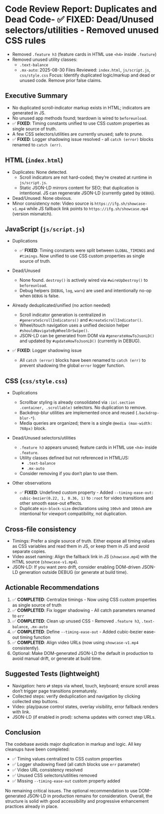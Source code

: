# Code Review Report: Duplicates and Dead Code- ✅ **FIXED**: Dead/Unused selectors/utilities - Removed unused CSS rules
  - Removed `.feature h3` (feature cards in HTML use `<h4>` inside `.feature`)
  - Removed unused utility classes:
    - `.text-balance`
    - `.mx-auto`: 2025-08-30
Files Reviewed: `index.html`, `js/script.js`, `css/style.css`
Focus: Identify duplicated logic/markup and dead or unused code. Remove prior false claims.

## Executive Summary

- No duplicated scroll-indicator markup exists in HTML; indicators are generated in JS.
- No unused app methods found; teardown is wired to `beforeunload`.
- ✅ **FIXED**: Timing constants unified to use CSS custom properties as single source of truth.
- A few CSS selectors/utilities are currently unused; safe to prune.
- ✅ **FIXED**: Logger shadowing issue resolved - all `catch (error)` blocks renamed to `catch (err)`.

## HTML (`index.html`)

- Duplicates: None detected.
  - Scroll indicators are not hard-coded; they’re created at runtime in `js/script.js`.
  - Static JSON-LD mirrors content for SEO; that duplication is intentional. JS can regenerate JSON-LD (currently gated by `DEBUG`).
- Dead/Unused: None obvious.
- Minor consistency note: Video source is `https://ifg.sh/showcase-v1.mp4` while JS fallback link points to `https://ifg.sh/showcase.mp4` (version mismatch).

## JavaScript (`js/script.js`)

- Duplications
  - ✅ **FIXED**: Timing constants were split between `GLOBAL_TIMINGS` and `#timings`. Now unified to use CSS custom properties as single source of truth.

- Dead/Unused
  - None found. `destroy()` is actively wired via `#wireUpDestroy()` to `beforeunload`.
  - Debug helpers (`DEBUG`, `log`, `warn`) are used and intentionally no-op when `DEBUG` is false.

- Already deduplicated/unified (no action needed)
  - Scroll indicator generation is centralized in `#generateScrollIndicators()` and `#createScrollIndicator()`.
  - Wheel/touch navigation uses a unified decision helper `#shouldNavigateByWheelOrSwipe()`.
  - JSON-LD can be generated from DOM via `#generateHowToJsonLD()` and updated by `#updateHowToJsonLD()` (currently in DEBUG).

- ✅ **FIXED**: Logger shadowing issue
  - All `catch (error)` blocks have been renamed to `catch (err)` to prevent shadowing the global `error` logger function.

## CSS (`css/style.css`)

- Duplications
  - Scrollbar styling is already consolidated via `:is(.section .container, .scrollable)` selectors. No duplication to remove.
  - Backdrop-blur utilities are implemented once and reused (`.backdrop-blur-*`).
  - Media queries are organized; there is a single `@media (max-width: 768px)` block.

- Dead/Unused selectors/utilities
  - `.feature h3` appears unused; feature cards in HTML use `<h4>` inside `.feature`.
  - Utility classes defined but not referenced in HTML/JS:
    - `.text-balance`
    - `.mx-auto`
  - Consider removing if you don’t plan to use them.

- Other observations
  - ✅ **FIXED**: Undefined custom property - Added `--timing-ease-out: cubic-bezier(0.22, 1, 0.36, 1)` to `:root` for video transitions and other smooth ease-out effects.
  - Duplicate `min-block-size` declarations using `100vh` and `100dvh` are intentional for viewport compatibility, not duplication.

## Cross-file consistency

- Timings: Prefer a single source of truth. Either expose all timing values as CSS variables and read them in JS, or keep them in JS and avoid separate copies.
- Video asset naming: Align the fallback link in JS (`showcase.mp4`) with the HTML source (`showcase-v1.mp4`).
- JSON-LD: If you want zero drift, consider enabling DOM-driven JSON-LD generation outside DEBUG (or generate at build time).

## Actionable Recommendations

1. ✅ **COMPLETED**: Centralize timings - Now using CSS custom properties as single source of truth
2. ✅ **COMPLETED**: Fix logger shadowing - All catch parameters renamed to `err`
3. ✅ **COMPLETED**: Clean up unused CSS - Removed `.feature h3`, `.text-balance`, `.mx-auto`
4. ✅ **COMPLETED**: Define `--timing-ease-out` - Added cubic-bezier ease-out timing function
5. ✅ **COMPLETED**: Align video URLs (now using `showcase-v1.mp4` consistently).
6. Optional: Make DOM-generated JSON-LD the default in production to avoid manual drift, or generate at build time.

## Suggested Tests (lightweight)

- Navigation: hero ⇄ steps via wheel, touch, keyboard; ensure scroll areas don’t trigger page transitions prematurely.
- Collected steps: verify deduplication and navigation by clicking collected step buttons.
- Video: play/pause control states, overlay visibility, error fallback renders with link.
- JSON-LD (if enabled in prod): schema updates with correct step URLs.

## Conclusion

The codebase avoids major duplication in markup and logic. All key cleanups have been completed:
- ✅ Timing values centralized to CSS custom properties 
- ✅ Logger shadowing fixed (all catch blocks use `err` parameter)
- ✅ Video URL consistency resolved
- ✅ Unused CSS selectors/utilities removed
- ✅ Missing `--timing-ease-out` custom property added

No remaining critical issues. The optional recommendation to use DOM-generated JSON-LD in production remains for consideration. Overall, the structure is solid with good accessibility and progressive enhancement practices already in place.